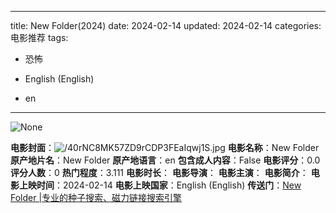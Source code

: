 
---
title: New Folder(2024)
date: 2024-02-14
updated: 2024-02-14
categories: 电影推荐
tags:

- 恐怖

- English (English)
- en
---

<img src="https://image.tmdb.org/t/p/originalNone" alt="None" title="None">

**电影封面**：<img src="https://image.tmdb.org/t/p/w200/40rNC8MK57ZD9rCDP3FEaIqwj1S.jpg" alt="/40rNC8MK57ZD9rCDP3FEaIqwj1S.jpg" title="/40rNC8MK57ZD9rCDP3FEaIqwj1S.jpg">
**电影名称**：New Folder
**原产地片名**：New Folder
**原产地语言**：en
**包含成人内容**：False
**电影评分**：0.0
**评分人数**：0
**热门程度**：3.111
**电影时长**：
**电影导演**：
**电影主演**：
**电影简介**：
**电影上映时间**：2024-02-14
**电影上映国家**：English (English)
**传送门**：[New Folder |专业的种子搜索、磁力链接搜索引擎](https://movie.amd794.com:2083/?search=New%20Folder&ordering=&mode=match_phrase&page_size=10&page=1)

